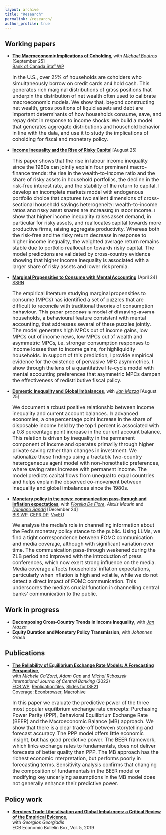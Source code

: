 ```yaml
---
layout: archive
title: "Research"
permalink: /research/
author_profile: true
---
```




## Working papers

- [**The Macroeconomic Implications of Coholding**](https://andrejmijakovic.github.io/assets/draft_mprd_sep25.pdf), with [*Michael Boutros*](https://michaelboutros.com/) [September 25] <br/>
  [Bank of Canada Staff WP](https://www.bankofcanada.ca/wp-content/uploads/2024/05/swp2024-16.pdf) <br/>
     <p style="font-size: 16px"> In the U.S., over 25% of households are coholders who simultaneously borrow on credit cards and hold cash. This generates rich marginal distributions of gross positions that underpin the distribution of net wealth often used to calibrate macroeconomic models. We show that, beyond constructing net wealth, gross positions of liquid assets and debt are important determinants of how households consume, save, and repay debt in response to income shocks. We build a model that generates aggregate distributions and household behavior in line with the data, and use it to study the implications of coholding for fiscal and monetary policy.</p>
  

- [**Income Inequality and the Rise of Risky Capital**](https://andrejmijakovic.github.io/research/jmp.pdf) [August 25] <br/>
   <p style="font-size: 16px"> This paper shows that the rise in labour income inequality since the 1980s can jointly explain four prominent macro-finance trends: the rise in the wealth-to-income ratio and the share of risky assets in household portfolios, the decline in the risk-free interest rate, and the stability of the return to capital. I develop an incomplete markets model with endogenous portfolio choice that captures two salient dimensions of cross-sectional household savings heterogeneity: wealth-to-income ratios and risky asset shares are increasing in labor income. I show that higher income inequality raises asset demand, in particular for risky assets, and reallocates capital towards more productive firms, raising aggregate productivity. Whereas both the risk-free and the risky return decrease in response to higher income inequality, the weighted average return remains stable due to portfolio reallocation towards risky capital. The model predictions are validated by cross-country evidence showing that higher income inequality is associated with a larger share of risky assets and lower risk premia. </p>

- [**Marginal Propensities to Consume with Mental Accounting**](https://andrejmijakovic.github.io/assets/draft_mpc_apr24.pdf) [April 24] <br/>
    [SSRN](https://papers.ssrn.com/sol3/papers.cfm?abstract_id=4603292) <br/>
   <p style="font-size: 16px"> The empirical literature studying marginal propensities to consume (MPCs) has identified a set of puzzles that are difficult to reconcile with traditional theories of consumption behaviour. This paper proposes a model of dissaving-averse households, a behavioural feature consistent with mental accounting, that addresses several of these puzzles jointly. The model generates high MPCs out of income gains, low MPCs out of income news, low MPCs out of wealth and asymmetric MPCs, i.e. stronger consumption responses to income losses than to income gains, for highliquidity households. In support of this prediction, I provide empirical evidence for the existence of pervasive MPC asymmetries. I show through the lens of a quantitative life-cycle model with mental accounting preferences that asymmetric MPCs dampen the effectiveness of redistributive fiscal policy. </p> 

- [**Domestic Inequality and Global Imbalances**](https://andrejmijakovic.github.io/assets/mazza_mijakovic_inequality_imbalances_aug25.pdf), with [*Jan Mazza*](https://www.janmazza.com/) [August 25] <br/>
   <p style="font-size: 16px"> We document a robust positive relationship between income inequality and current account balances. In advanced economies, a one percentage point increase in the share of disposable income held by the top 1 percent is associated with a 0.8 percentage point increase in the current account balance. This relation is driven by inequality in the permanent component of income and operates primarily through higher private saving rather than changes in investment. We rationalize these findings using a tractable two-country heterogeneous agent model with non-homothetic preferences, where saving rates increase with permanent income. The model predicts capital flows from unequal to equal countries and helps explain the observed co-movement between inequality and global imbalances since the 1980s. </p>

- [**Monetary policy in the news: communication pass-through and inflation expectations**](https://andrejmijakovic.github.io/assets/draft_cb_media_dec24.pdf), with [*Fiorella De Fiore*](https://www.bis.org/author/fiorella_de_fiore.htm), *Alexis Maurin* and [*Damiano Sandri*](https://sites.google.com/site/damianosandri) [December 24] <br/>
  [BIS WP](https://www.bis.org/publ/work1231.pdf),
  [CEPR DP](https://cepr.org/publications/dp19748),
   [VoxEU](https://cepr.org/voxeu/columns/monetary-policy-news-fomcs-media-coverage-and-inflation-expectations) <br/>
   <p style="font-size: 16px"> We analyse the media’s role in channelling information about the Fed’s monetary policy stance to the public. Using LLMs, we find a tight correspondence between FOMC communication and media coverage, although with significant variation over time. The communication pass-through weakened during the ZLB period and improved with the introduction of press conferences, which now exert strong influence on the media. Media coverage affects households’ inflation expectations, particularly when inflation is high and volatile, while we do not detect a direct impact of FOMC communication. This underscores the media’s crucial function in channelling central banks’ communication to the public. </p>

## Work in progress
- **Decomposing Cross-Country Trends in Income Inequality**, with [*Jan Mazza*](https://www.janmazza.com/)
- **Equity Duration and Monetary Policy Transmission**, with *Johannes Graeb*

## Publications
- [**The Reliability of Equilibrium Exchange Rate Models: A Forecasting Perspective**](https://www.ijcb.org/journal/ijcb22q3a6.pdf),   
with *Michele Ca’Zorzi*, *Adam Cap* and *Michal Rubaszek*   
*International Journal of Central Banking* (2022)     
  [ECB WP](https://www.ecb.europa.eu/pub/pdf/scpwps/ecb.wp2358~4382d88430.en.pdf), 
  [Replication files](https://web.sgh.waw.pl/~mrubas/Publications/MatlabReplicationCodesEER.zip), 
  [Slides for ISF21](https://andrejmijakovic.github.io/assets/slides_ISF21.pdf)   
  Coverage: [Econbrowser](http://econbrowser.com/archives/2020/02/guest-contribution-the-predictive-power-of-equilibrium-exchange-rates), [Macrohive](https://macrohive.com/deep-dives/which-fx-valuation-models-work-best/) <br/>
   <p style="font-size: 16px"> In this paper we evaluate the predictive power of the three most popular equilibrium exchange rate concepts: Purchasing Power Parity (PPP), Behavioral Equilibrium Exchange Rate (BEER) and the Macroeconomic Balance (MB) approach. We show that there is a clear trade-off between storytelling and forecast accuracy. The PPP model offers little economic insight, but has good predictive power. The BEER framework, which links exchange rates to fundamentals, does not deliver forecasts of better quality than PPP. The MB approach has the richest economic interpretation, but performs poorly in forecasting terms. Sensitivity analysis confirms that changing the composition of fundamentals in the BEER model or modifying key underlying assumptions in the MB model does not generally enhance their predictive power.</p> 

## Policy work
- [**Services Trade Liberalisation and Global Imbalances: a Critical Review of the Empirical Evidence**](https://www.ecb.europa.eu/pub/economic-bulletin/focus/2019/html/ecb.ebbox201905_02~84aa884ddf.en.html),  
 with *Georgios Georgiadis*  
  ECB Economic Bulletin Box, Vol. 5, 2019    